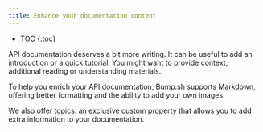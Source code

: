 ```yaml
---
title: Enhance your documentation content
---
```


- TOC
{:toc}

API documentation deserves a bit more writing. It can be useful to add an introduction or a quick tutorial. You might want to provide context, additional reading or understanding materials.

To help you enrich your API documentation, Bump.sh supports [Markdown](/help/enhance-documentation-content/markdown-support/), offering better formatting and the ability to add your own images.

We also offer [topics](/help/enhance-documentation-content/topics/): an exclusive custom property that allows you to add extra information to your documentation.